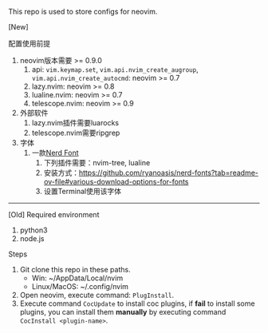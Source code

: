 This repo is used to store configs for neovim.

[New]

配置使用前提
1. neovim版本需要 >= 0.9.0
    1. api: `vim.keymap.set`, `vim.api.nvim_create_augroup`, `vim.api.nvim_create_autocmd`: neovim >= 0.7
    2. lazy.nvim: neovim >= 0.8
    3. lualine.nvim: neovim >= 0.7
    4. telescope.nvim: neovim >= 0.9
2. 外部软件
    1. lazy.nvim插件需要luarocks
    2. telescope.nvim需要ripgrep
3. 字体
    1. 一款[Nerd Font](https://www.nerdfonts.com/)
        1. 下列插件需要：nvim-tree, lualine
        2. 安装方式：https://github.com/ryanoasis/nerd-fonts?tab=readme-ov-file#various-download-options-for-fonts
        3. 设置Terminal使用该字体

---
[Old]
Required environment

1. python3
2. node.js

Steps

1. Git clone this repo in these paths.
    * Win: ~/AppData/Local/nvim
    * Linux/MacOS: ~/.config/nvim
2. Open neovim, execute command: `PlugInstall`.
3. Execute command `CocUpdate` to install coc plugins, if **fail** to install some plugins, you can install them **manually** by executing command `CocInstall <plugin-name>`.
    
